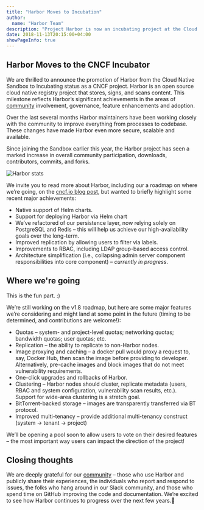 ```yaml
---
title: "Harbor Moves to Incubation"
author:
  name: "Harbor Team"
description: "Project Harbor is now an incubating project at the Cloud Native Computing Foundation"
date: 2018-11-13T20:15:00+04:00
showPageInfo: true
---
```


## Harbor Moves to the CNCF Incubator

We are thrilled to announce the promotion of Harbor from the Cloud Native
Sandbox to Incubating status as a CNCF project. Harbor is an open source cloud
native registry project that stores, signs, and scans content. This milestone
reflects Harbor’s significant achievements in the areas of [community](https://github.com/goharbor/harbor/graphs/contributors)
involvement, governance, feature enhancements and adoption.

Over the last several months Harbor maintainers have been working closely with
the community to improve everything from processes to codebase. These changes
have made Harbor even more secure, scalable and available.

Since joining the Sandbox earlier this year, the Harbor project has seen a
marked increase in overall community participation, downloads, contributors,
commits, and forks.

![Harbor stats](https://raw.githubusercontent.com/goharbor/goharbor.github.io/master/img/misc/harbor-stats-nov2018.png)

We invite you to read more about Harbor, including our a roadmap on where we’re
going, on the [cncf.io blog
post](https://www.cncf.io/blog/2018/11/13/harbor-into-incubator/), but wanted
to briefly highlight some recent major achievements:

* Native support of Helm charts.
* Support for deploying Harbor via Helm chart
* We’ve refactored of our persistence layer, now relying solely on PostgreSQL and Redis – this will help us achieve our high-availability goals over the long-term.
* Improved replication by allowing users to filter via labels.
* Improvements to RBAC, including LDAP group-based access control.
* Architecture simplification (i.e., collapsing admin server component responsibilities into core component) – _currently in progress_.

## Where we're going
This is the fun part. :)

We’re still working on the v1.8 roadmap, but here are some major features we’re considering and might land at some point in the future (timing to be determined, and contributions are welcome!):

* Quotas – system- and project-level quotas; networking quotas; bandwidth quotas; user quotas; etc.
* Replication – the ability to replicate to non-Harbor nodes.
* Image proxying and caching – a docker pull would proxy a request to, say, Docker Hub, then scan the image before providing to developer. Alternatively, pre-cache images and block images that do not meet vulnerability requirements.
* One-click upgrades and rollbacks of Harbor.
* Clustering – Harbor nodes should cluster, replicate metadata (users, RBAC and system configuration, vulnerability scan results, etc.). Support for wide-area clustering is a stretch goal.
* BitTorrent-backed storage – images are transparently transferred via BT protocol.
* Improved multi-tenancy – provide additional multi-tenancy construct (system → tenant → project)

We’ll be opening a pool soon to allow users to vote on their desired features –
the most important way users can impact the direction of the project!

## Closing thoughts
We are deeply grateful for our [community](https://goharbor.io/community/) –
those who use Harbor and publicly share their experiences, the individuals who
report and respond to issues, the folks who hang around in our Slack community,
and those who spend time on GitHub improving the code and documentation. We’re
excited to see how Harbor continues to progress over the next few years.
